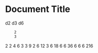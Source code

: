 # Document Title
d2
d3
d6


        2
        3
2 2     4
        6
3 3     9
2 6    12
3 6    18
6 6 36
6 6 6 216

